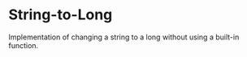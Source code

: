 String-to-Long
==============

Implementation of changing a string to a long without using a built-in function.
